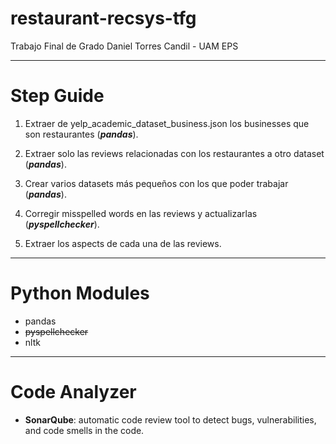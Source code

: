 # restaurant-recsys-tfg

Trabajo Final de Grado Daniel Torres Candil - UAM EPS

---

# Step Guide

1. Extraer de yelp_academic_dataset_business.json los businesses que son restaurantes (**_pandas_**).
2. Extraer solo las reviews relacionadas con los restaurantes a otro dataset (**_pandas_**).
3. Crear varios datasets más pequeños con los que poder trabajar (**_pandas_**).


4. Corregir misspelled words en las reviews y actualizarlas (**_pyspellchecker_**).
5. Extraer los aspects de cada una de las reviews.

---

# Python Modules

- pandas
- ~~pyspellchecker~~
- nltk

---

# Code Analyzer

- **SonarQube**: automatic code review tool to detect bugs, vulnerabilities, and code smells in the code.